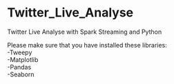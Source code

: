 # Twitter_Live_Analyse
Twitter Live Analyse with Spark Streaming and Python

Please make sure that you have installed these libraries: <br>
    -Tweepy<br>
    -Matplotlib<br>
    -Pandas<br>
    -Seaborn<br>
